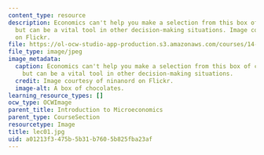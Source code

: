 ```yaml
---
content_type: resource
description: Economics can't help you make a selection from this box of chocolates,
  but can be a vital tool in other decision-making situations. Image courtesy of ninanord
  on Flickr.
file: https://ol-ocw-studio-app-production.s3.amazonaws.com/courses/14-01sc-principles-of-microeconomics-fall-2011/a01213f3475b5b31b7605b825fba23af_lec01.jpg
file_type: image/jpeg
image_metadata:
  caption: Economics can't help you make a selection from this box of chocolates,
    but can be a vital tool in other decision-making situations.
  credit: Image courtesy of ninanord on Flickr.
  image-alt: A box of chocolates.
learning_resource_types: []
ocw_type: OCWImage
parent_title: Introduction to Microeconomics
parent_type: CourseSection
resourcetype: Image
title: lec01.jpg
uid: a01213f3-475b-5b31-b760-5b825fba23af
---
```

